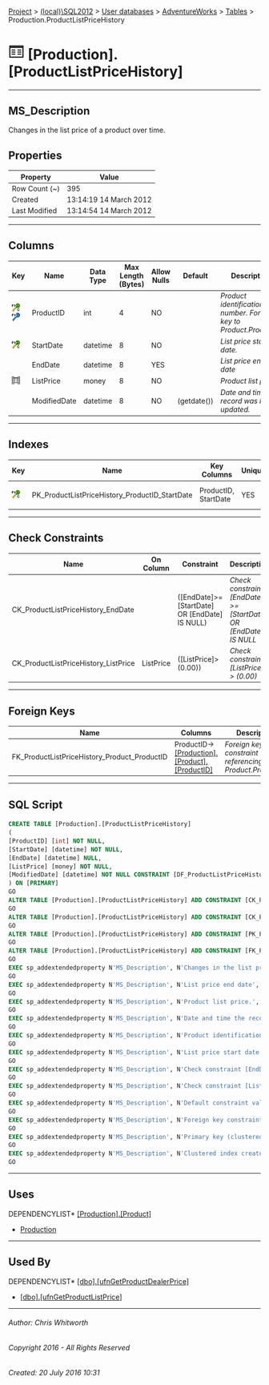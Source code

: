 #### 

[Project](../../../../index.md) > [(local)\\SQL2012](../../../index.md) > [User databases](../../index.md) > [AdventureWorks](../index.md) > [Tables](Tables.md) > Production.ProductListPriceHistory

# ![Tables](../../../../Images/Table32.png) [Production].[ProductListPriceHistory]

---

## <a name="#description"></a>MS_Description

Changes in the list price of a product over time.

## <a name="#properties"></a>Properties

| Property | Value |
|---|---|
| Row Count (~) | 395 |
| Created | 13:14:19 14 March 2012 |
| Last Modified | 13:14:54 14 March 2012 |


---

## <a name="#columns"></a>Columns

| Key | Name | Data Type | Max Length (Bytes) | Allow Nulls | Default | Description |
|---|---|---|---|---|---|---|
| [![Cluster Primary Key PK_ProductListPriceHistory_ProductID_StartDate: ProductID\StartDate](../../../../Images/pkcluster.png)](#indexes)[![Foreign Keys FK_ProductListPriceHistory_Product_ProductID: [Production].[Product].ProductID](../../../../Images/fk.png)](#foreignkeys) | ProductID | int | 4 | NO |  | _Product identification number. Foreign key to Product.ProductID_ |
| [![Cluster Primary Key PK_ProductListPriceHistory_ProductID_StartDate: ProductID\StartDate](../../../../Images/pkcluster.png)](#indexes) | StartDate | datetime | 8 | NO |  | _List price start date._ |
|  | EndDate | datetime | 8 | YES |  | _List price end date_ |
| [![Check Constraints CK_ProductListPriceHistory_ListPrice : ([ListPrice]>(0.00))](../../../../Images/c-constraint.png)](#checkconstraints) | ListPrice | money | 8 | NO |  | _Product list price._ |
|  | ModifiedDate | datetime | 8 | NO | (getdate()) | _Date and time the record was last updated._ |


---

## <a name="#indexes"></a>Indexes

| Key | Name | Key Columns | Unique | Description |
|---|---|---|---|---|
| [![Cluster Primary Key PK_ProductListPriceHistory_ProductID_StartDate: ProductID\StartDate](../../../../Images/pkcluster.png)](#indexes) | PK_ProductListPriceHistory_ProductID_StartDate | ProductID, StartDate | YES | _Primary key (clustered) constraint_ |


---

## <a name="#checkconstraints"></a>Check Constraints

| Name | On Column | Constraint | Description |
|---|---|---|---|
| CK_ProductListPriceHistory_EndDate |  | ([EndDate]>=[StartDate] OR [EndDate] IS NULL) | _Check constraint [EndDate] >= [StartDate] OR [EndDate] IS NULL_ |
| CK_ProductListPriceHistory_ListPrice | ListPrice | ([ListPrice]>(0.00)) | _Check constraint [ListPrice] > (0.00)_ |


---

## <a name="#foreignkeys"></a>Foreign Keys

| Name | Columns | Description |
|---|---|---|
| FK_ProductListPriceHistory_Product_ProductID | ProductID->[[Production].[Product].[ProductID]](Product.md) | _Foreign key constraint referencing Product.ProductID._ |


---

## <a name="#sqlscript"></a>SQL Script

```sql
CREATE TABLE [Production].[ProductListPriceHistory]
(
[ProductID] [int] NOT NULL,
[StartDate] [datetime] NOT NULL,
[EndDate] [datetime] NULL,
[ListPrice] [money] NOT NULL,
[ModifiedDate] [datetime] NOT NULL CONSTRAINT [DF_ProductListPriceHistory_ModifiedDate] DEFAULT (getdate())
) ON [PRIMARY]
GO
ALTER TABLE [Production].[ProductListPriceHistory] ADD CONSTRAINT [CK_ProductListPriceHistory_EndDate] CHECK (([EndDate]>=[StartDate] OR [EndDate] IS NULL))
GO
ALTER TABLE [Production].[ProductListPriceHistory] ADD CONSTRAINT [CK_ProductListPriceHistory_ListPrice] CHECK (([ListPrice]>(0.00)))
GO
ALTER TABLE [Production].[ProductListPriceHistory] ADD CONSTRAINT [PK_ProductListPriceHistory_ProductID_StartDate] PRIMARY KEY CLUSTERED  ([ProductID], [StartDate]) ON [PRIMARY]
GO
ALTER TABLE [Production].[ProductListPriceHistory] ADD CONSTRAINT [FK_ProductListPriceHistory_Product_ProductID] FOREIGN KEY ([ProductID]) REFERENCES [Production].[Product] ([ProductID])
GO
EXEC sp_addextendedproperty N'MS_Description', N'Changes in the list price of a product over time.', 'SCHEMA', N'Production', 'TABLE', N'ProductListPriceHistory', NULL, NULL
GO
EXEC sp_addextendedproperty N'MS_Description', N'List price end date', 'SCHEMA', N'Production', 'TABLE', N'ProductListPriceHistory', 'COLUMN', N'EndDate'
GO
EXEC sp_addextendedproperty N'MS_Description', N'Product list price.', 'SCHEMA', N'Production', 'TABLE', N'ProductListPriceHistory', 'COLUMN', N'ListPrice'
GO
EXEC sp_addextendedproperty N'MS_Description', N'Date and time the record was last updated.', 'SCHEMA', N'Production', 'TABLE', N'ProductListPriceHistory', 'COLUMN', N'ModifiedDate'
GO
EXEC sp_addextendedproperty N'MS_Description', N'Product identification number. Foreign key to Product.ProductID', 'SCHEMA', N'Production', 'TABLE', N'ProductListPriceHistory', 'COLUMN', N'ProductID'
GO
EXEC sp_addextendedproperty N'MS_Description', N'List price start date.', 'SCHEMA', N'Production', 'TABLE', N'ProductListPriceHistory', 'COLUMN', N'StartDate'
GO
EXEC sp_addextendedproperty N'MS_Description', N'Check constraint [EndDate] >= [StartDate] OR [EndDate] IS NULL', 'SCHEMA', N'Production', 'TABLE', N'ProductListPriceHistory', 'CONSTRAINT', N'CK_ProductListPriceHistory_EndDate'
GO
EXEC sp_addextendedproperty N'MS_Description', N'Check constraint [ListPrice] > (0.00)', 'SCHEMA', N'Production', 'TABLE', N'ProductListPriceHistory', 'CONSTRAINT', N'CK_ProductListPriceHistory_ListPrice'
GO
EXEC sp_addextendedproperty N'MS_Description', N'Default constraint value of GETDATE()', 'SCHEMA', N'Production', 'TABLE', N'ProductListPriceHistory', 'CONSTRAINT', N'DF_ProductListPriceHistory_ModifiedDate'
GO
EXEC sp_addextendedproperty N'MS_Description', N'Foreign key constraint referencing Product.ProductID.', 'SCHEMA', N'Production', 'TABLE', N'ProductListPriceHistory', 'CONSTRAINT', N'FK_ProductListPriceHistory_Product_ProductID'
GO
EXEC sp_addextendedproperty N'MS_Description', N'Primary key (clustered) constraint', 'SCHEMA', N'Production', 'TABLE', N'ProductListPriceHistory', 'CONSTRAINT', N'PK_ProductListPriceHistory_ProductID_StartDate'
GO
EXEC sp_addextendedproperty N'MS_Description', N'Clustered index created by a primary key constraint.', 'SCHEMA', N'Production', 'TABLE', N'ProductListPriceHistory', 'INDEX', N'PK_ProductListPriceHistory_ProductID_StartDate'
GO

```


---

## <a name="#uses"></a>Uses

DEPENDENCYLIST* [[Production].[Product]](Product.md)
* [Production](../Security/Schemas/Production.md)


---

## <a name="#usedby"></a>Used By

DEPENDENCYLIST* [[dbo].[ufnGetProductDealerPrice]](../Programmability/Functions/Scalar-valued_Functions/ufnGetProductDealerPrice.md)
* [[dbo].[ufnGetProductListPrice]](../Programmability/Functions/Scalar-valued_Functions/ufnGetProductListPrice.md)


---

###### Author:  Chris Whitworth

###### Copyright 2016 - All Rights Reserved

###### Created: 20 July 2016 10:31

